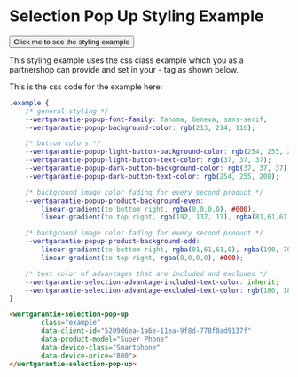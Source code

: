 # Selection Pop Up Styling Example

<button class="example-button" onclick="openPopup('popup-styling-example')">Click me to see the styling example</button>

This styling example uses the css class example which you as a partnershop can provide and set in your <wertgarantie-selection-pop-up> - tag as shown below.

This is the css code for the example here:
```css
.example {
    /* general styling */
    --wertgarantie-popup-font-family: Tahoma, Geneva, sans-serif;
    --wertgarantie-popup-background-color: rgb(213, 214, 116);

    /* button colors */
    --wertgarantie-popup-light-button-background-color: rgb(254, 255, 208);
    --wertgarantie-popup-light-button-text-color: rgb(37, 37, 37);
    --wertgarantie-popup-dark-button-background-color: rgb(37, 37, 37);
    --wertgarantie-popup-dark-button-text-color: rgb(254, 255, 208);

    /* background image color fading for every second product */
    --wertgarantie-popup-product-background-even:
        linear-gradient(to bottom right, rgba(0,0,0,0), #000),
        linear-gradient(to top right, rgb(192, 137, 17), rgba(81,61,61,0));

    /* background image color fading for every second product */
    --wertgarantie-popup-product-background-odd:
        linear-gradient(to bottom right, rgba(81,61,61,0), rgba(190, 70, 0, 0.6)),
        linear-gradient(to top right, rgba(0,0,0,0), #000);

    /* text color of advantages that are included and excluded */ 
    --wertgarantie-selection-advantage-included-text-color: inherit;
    --wertgarantie-selection-advantage-excluded-text-color: rgb(180, 180, 147);
}
```

<wertgarantie-selection-pop-up id="popup-styling-example"
        class="example2"
        data-client-id="public:5209d6ea-1a6e-11ea-9f8d-778f0ad9137f"
        data-bifrost-uri="https://wertgarantie-bifrost-dev.herokuapp.com/wertgarantie"
        data-product-model="Super Phone"
        data-display-self=false
        data-device-class="Smartphone"
        data-device-price="800">
</wertgarantie-selection-pop-up>

```html
<wertgarantie-selection-pop-up
        class="example"
        data-client-id="5209d6ea-1a6e-11ea-9f8d-778f0ad9137f"
        data-product-model="Super Phone"
        data-device-class="Smartphone"
        data-device-price="800">
</wertgarantie-selection-pop-up>
```
